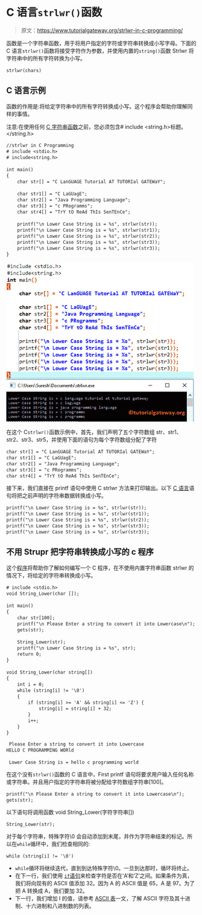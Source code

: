 # C 语言`strlwr()`函数

> 原文：<https://www.tutorialgateway.org/strlwr-in-c-programming/>

函数是一个字符串函数，用于将用户指定的字符或字符串转换成小写字母。下面的 C 语言`strlwr()`函数将接受字符作为参数，并使用内置的`string()`函数 Strlwr 将字符串中的所有字符转换为小写。

```
strlwr(chars)
```

## C 语言示例

函数的作用是:将给定字符串中的所有字符转换成小写。这个程序会帮助你理解同样的事情。

注意:在使用任何 [C 字符串函数](https://www.tutorialgateway.org/c-string/)之前，您必须包含# include <string.h>标题。</string.h>

```
//strlwr in C Programming
# include <stdio.h> 
# include<string.h>

int main()
{
	char str[] = "C LanGUAGE Tutorial AT TUTORIal GATEWaY";

	char str1[] = "C LaGUagE";
	char str2[] = "Java Programming Language";
	char str3[] = "c PRogramms";
	char str4[] = "TrY tO ReAd ThIs SenTEnCe";

 	printf("\n Lower Case String is = %s", strlwr(str));
 	printf("\n Lower Case String is = %s", strlwr(str1));
 	printf("\n Lower Case String is = %s", strlwr(str2));
 	printf("\n Lower Case String is = %s", strlwr(str3)); 	
  	printf("\n Lower Case String is = %s", strlwr(str3)); 		
}
```

![Strlwr in C Programming 1](img/84d77b851f7ef05189c3a197f9859e9a.png)

在这个 C`strlwr()`函数示例中，首先，我们声明了五个字符数组 str、str1、str2、str3、str5，并使用下面的语句为每个字符数组分配了字符

```
char str[] = "C LanGUAGE Tutorial AT TUTORIal GATEWaY";
char str1[] = "C LaGUagE";
char str2[] = "Java Programming Language";
char str3[] = "c PRogramms";
char str4[] = "TrY tO ReAd ThIs SenTEnCe";
```

接下来，我们直接在 printf 语句中使用 C strlwr 方法来打印输出。以下 [C 语言](https://www.tutorialgateway.org/c-programming/)语句将把之前声明的字符串数据转换成小写。

```
printf("\n Lower Case String is = %s", strlwr(str));
printf("\n Lower Case String is = %s", strlwr(str1));
printf("\n Lower Case String is = %s", strlwr(str2));
printf("\n Lower Case String is = %s", strlwr(str3)); 	
printf("\n Lower Case String is = %s", strlwr(str3));
```

## 不用 Strupr 把字符串转换成小写的 c 程序

这个[程序](https://www.tutorialgateway.org/c-programming-examples/)将帮助你了解如何编写一个 C 程序，在不使用内置字符串函数 strlwr 的情况下，将给定的字符串转换成小写。

```
# include <stdio.h> 
void String_Lower(char []);

int main()
{
	char str[100]; 
	printf("\n Please Enter a string to convert it into Lowercase\n");
	gets(str);

	String_Lower(str); 
	printf("\n Lower Case String is = %s", str); 
	return 0;
}

void String_Lower(char string[]) 
{
	int i = 0; 
	while (string[i] != '\0') 
	{
    	if (string[i] >= 'A' && string[i] <= 'Z') {
        	string[i] = string[i] + 32;
    	}
      	i++;
	}
}
```

```
 Please Enter a string to convert it into Lowercase
HELLO C PROGRAMMING WORld

 Lower Case String is = hello c programming world
```

在这个没有`strlwr()`函数的 C 语言中，First printf 语句将要求用户输入任何名称或字符串。并且用户指定的字符串将被分配给字符数组字符串[100]。

```
printf("\n Please Enter a string to convert it into Lowercase\n");
gets(str);
```

以下语句将调用函数 void String_Lower(字符字符串[])

```
String_Lower(str);
```

对于每个字符串，特殊字符\0 会自动添加到末尾，并作为字符串结束的标记。所以在`while`循环中，我们检查相同的:

```
while (string[i] != '\0')
```

*  `while`循环将继续迭代，直到到达特殊字符\0。一旦到达那时，循环将终止。
*   在下一行，我们使用 [`if`语句](https://www.tutorialgateway.org/if-statement-in-c/)来检查字符是否在‘A’和‘Z’之间。如果条件为真，我们将向现有的 ASCII 值添加 32。因为 A 的 ASCII 值是 65，A 是 97。为了把 A 转换成 A，我们要加 32。
*   下一行，我们增加 I 的值，请参考 [ASCII 表](https://www.tutorialgateway.org/ascii-table/)一文，了解 ASCII 字符及其十进制、十六进制和八进制数的列表。